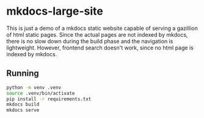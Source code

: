 # mkdocs-large-site

This is just a demo of a mkdocs static website capable of serving a gazillion of html static pages. Since the actual pages are not indexed by mkdocs, there is no slow down during the build phase and the navigation is lightweight. However, frontend search doesn't work, since no html page is indexed by mkdocs.

## Running

```sh
python -m venv .venv
source .venv/bin/activate
pip install -r requirements.txt
mkdocs build
mkdocs serve
```